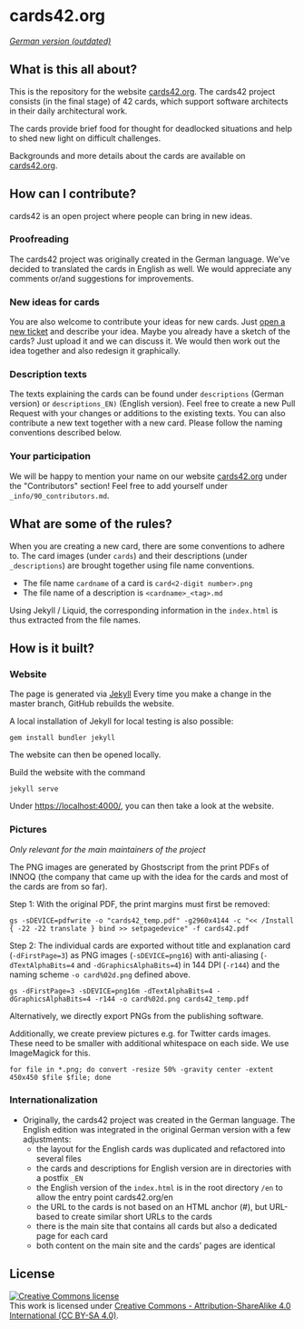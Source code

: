 # cards42.org

*[German version (outdated)](README_de.md)*

## What is this all about?

This is the repository for the website [cards42.org](https://cards42.org). The cards42 project consists (in the final stage) of 42 cards, which support software architects in their daily architectural work.

The cards provide brief food for thought for deadlocked situations and help to shed new light on difficult challenges.

Backgrounds and more details about the cards are available on [cards42.org](https://cards42.org).

## How can I contribute?

cards42 is an open project where people can bring in new ideas.


### Proofreading

The cards42 project was originally created in the German language.
We've decided to translated the cards in English as well.
We would appreciate any comments or/and suggestions for improvements.

### New ideas for cards

You are also welcome to contribute your ideas for new cards.
Just [open a new ticket](https://github.com/innoq/cards42org_en/issues/new) and describe your idea.
Maybe you already have a sketch of the cards?
Just upload it and we can discuss it.
We would then work out the idea together and also redesign it graphically.

### Description texts

The texts explaining the cards can be found under `descriptions` (German version) or `descriptions_EN)` (English version).
Feel free to create a new Pull Request with your changes or additions to the existing texts.
You can also contribute a new text together with a new card.
Please follow the naming conventions described below.

### Your participation

We will be happy to mention your name on our website [cards42.org](https://cards42.org) under the "Contributors" section!
Feel free to add yourself under `_info/90_contributors.md`.

## What are some of the rules?

When you are creating a new card, there are some conventions to adhere to.
The card images (under `cards`) and their descriptions (under `_descriptions`) are brought together using file name conventions.

* The file name `cardname` of a card is `card<2-digit number>.png`
* The file name of a description is `<cardname>_<tag>.md`

Using Jekyll / Liquid, the corresponding information in the `index.html` is thus extracted from the file names.

## How is it built?

### Website

The page is generated via [Jekyll](https://jekyllrb.com/)
Every time you make a change in the master branch, GitHub rebuilds the website.

A local installation of Jekyll for local testing is also possible:

```
gem install bundler jekyll
```

The website can then be opened locally.

Build the website with the command

```
jekyll serve
```

Under <https://localhost:4000/>, you can then take a look at the website.

### Pictures

_Only relevant for the main maintainers of the project_

The PNG images are generated by Ghostscript from the print PDFs of INNOQ (the company that came up with the idea for the cards and most of the cards are from so far).

Step 1: With the original PDF, the print margins must first be removed:

```
gs -sDEVICE=pdfwrite -o "cards42_temp.pdf" -g2960x4144 -c "<< /Install { -22 -22 translate } bind >> setpagedevice" -f cards42.pdf
```

Step 2: The individual cards are exported without title and explanation card (`-dFirstPage=3`) as PNG images (`-sDEVICE=png16`) with anti-aliasing (`-dTextAlphaBits=4` and `-dGraphicsAlphaBits=4`) in 144 DPI (`-r144`) and the naming scheme `-o card%02d.png` defined above.

```
gs -dFirstPage=3 -sDEVICE=png16m -dTextAlphaBits=4 -dGraphicsAlphaBits=4 -r144 -o card%02d.png cards42_temp.pdf
```

Alternatively, we directly export PNGs from the publishing software.


Additionally, we create preview pictures e.g. for Twitter cards images. These need to be smaller with additional whitespace on each side. We use ImageMagick for this.

```
for file in *.png; do convert -resize 50% -gravity center -extent 450x450 $file $file; done
```

### Internationalization

* Originally, the cards42 project was created in the German language. The English edition was integrated in the original German version with a few adjustments:
  * the layout for the English cards was duplicated and refactored into several files
  * the cards and descriptions for English version are in directories with a postfix `_EN`
  * the English version of the `index.html` is in the root directory `/en` to allow the entry point cards42.org/en
  * the URL to the cards is not based on an HTML anchor (#), but URL-based to create similar short URLs to the cards
  * there is the main site that contains all cards but also a dedicated page for each card
  * both content on the main site and the cards' pages are identical

## License

<a rel="license" href="http://creativecommons.org/licenses/by-sa/4.0/"><img alt="Creative Commons license" style="border-width:0" src="https://i.creativecommons.org/l/by-sa/4.0/88x31.png" /></a><br />This work is licensed under <a rel="license" href="http://creativecommons.org/licenses/by-sa/4.0/">Creative Commons - Attribution-ShareAlike 4.0 International (CC BY-SA 4.0)</a>.